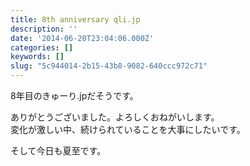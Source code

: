 ```yaml
---
title: 8th anniversary qli.jp
description: ''
date: '2014-06-20T23:04:06.000Z'
categories: []
keywords: []
slug: "5c944014-2b15-43b8-9082-640ccc972c71"
---
```

8年目のきゅーり.jpだそうです。

ありがとうございました。よろしくおねがいします。  
変化が激しい中、続けられていることを大事にしたいです。

そして今日も夏至です。